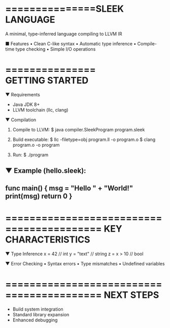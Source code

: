 ===============SLEEK LANGUAGE
===============

A minimal, type-inferred language compiling to LLVM IR

■ Features
• Clean C-like syntax
• Automatic type inference
• Compile-time type checking
• Simple I/O operations

===============           
GETTING STARTED
===============

▼ Requirements
- Java JDK 8+
- LLVM toolchain (llc, clang)

▼ Compilation
1. Compile to LLVM:
   $ java compiler.SleekProgram program.sleek

2. Build executable:
   $ llc -filetype=obj program.ll -o program.o
   $ clang program.o -o program

3. Run:
   $ ./program

▼ Example (hello.sleek):
----------------------------------------
func main() {
    msg = "Hello " + "World!"
    print(msg)
    return 0
}
----------------------------------------

==========================================
          KEY CHARACTERISTICS
==========================================

▼ Type Inference
x = 42          // int
y = "text"      // string
z = x > 10      // bool

▼ Error Checking
• Syntax errors
• Type mismatches
• Undefined variables

==========================================
            NEXT STEPS
==========================================
- Build system integration
- Standard library expansion
- Enhanced debugging
